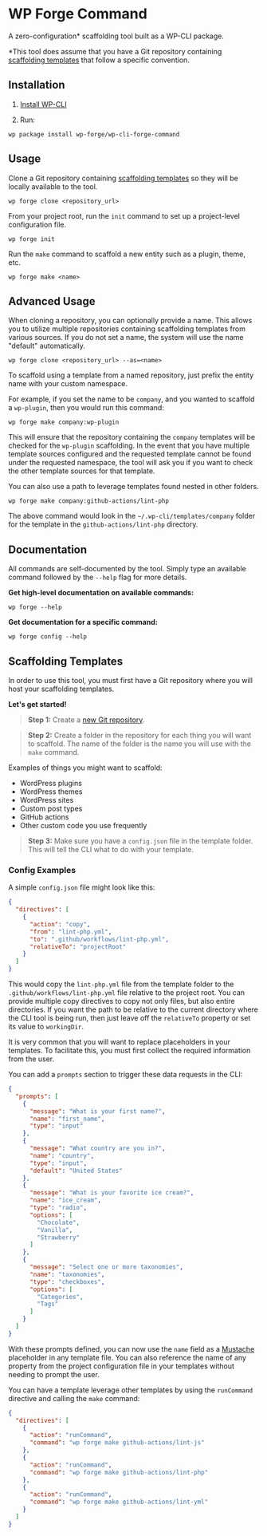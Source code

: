# WP Forge Command

A zero-configuration* scaffolding tool built as a WP-CLI package.

*This tool does assume that you have a Git repository containing [scaffolding templates](#scaffolding-templates) that
follow a specific convention.

## Installation

1. [Install WP-CLI](https://wp-cli.org/#installing)

2. Run:

```shell
wp package install wp-forge/wp-cli-forge-command
```

## Usage

Clone a Git repository containing [scaffolding templates](#scaffolding-templates) so they will be locally available to
the tool.

```shell
wp forge clone <repository_url>
```

From your project root, run the `init` command to set up a project-level configuration file.

```shell
wp forge init
```

Run the `make` command to scaffold a new entity such as a plugin, theme, etc.

```shell
wp forge make <name>
```

## Advanced Usage

When cloning a repository, you can optionally provide a name. This allows you to utilize multiple repositories
containing scaffolding templates from various sources. If you do not set a name, the system will use the name "default"
automatically.

```shell
wp forge clone <repository_url> --as=<name>
```

To scaffold using a template from a named repository, just prefix the entity name with your custom namespace.

For example, if you set the name to be `company`, and you wanted to scaffold a `wp-plugin`, then you would run this
command:

```shell
wp forge make company:wp-plugin
```

This will ensure that the repository containing the `company` templates will be checked for the `wp-plugin` scaffolding.
In the event that you have multiple template sources configured and the requested template cannot be found under the
requested namespace, the tool will ask you if you want to check the other template sources for that template.

You can also use a path to leverage templates found nested in other folders.

```shell
wp forge make company:github-actions/lint-php
```

The above command would look in the `~/.wp-cli/templates/company` folder for the template in
the `github-actions/lint-php` directory.

## Documentation

All commands are self-documented by the tool. Simply type an available command followed by the `--help` flag for more
details.

**Get high-level documentation on available commands:**

```shell
wp forge --help
```

**Get documentation for a specific command:**

```shell
wp forge config --help
```

## Scaffolding Templates

In order to use this tool, you must first have a Git repository where you will host your scaffolding templates.

**Let's get started!**

> **Step 1:** Create a [new Git repository](https://github.com/new).

> **Step 2:** Create a folder in the repository for each thing you will want to scaffold. The name of the folder is the name you will use with the `make` command.

Examples of things you might want to scaffold:

- WordPress plugins
- WordPress themes
- WordPress sites
- Custom post types
- GitHub actions
- Other custom code you use frequently

> **Step 3:** Make sure you have a `config.json` file in the template folder. This will tell the CLI what to do with your template.

### Config Examples

A simple `config.json` file might look like this:

```json
{
  "directives": [
    {
      "action": "copy",
      "from": "lint-php.yml",
      "to": ".github/workflows/lint-php.yml",
      "relativeTo": "projectRoot"
    }
  ]
}
```

This would copy the `lint-php.yml` file from the template folder to the `.github/workflows/lint-php.yml` file
relative to the project root. You can provide multiple copy directives to copy not only files, but also entire directories. If
you want the path to be relative to the current directory where the CLI tool is being run, then just leave off
the `relativeTo` property or set its value to `workingDir`.

It is very common that you will want to replace placeholders in your templates. To facilitate this, you must first
collect the required information from the user.

You can add a `prompts` section to trigger these data requests in the CLI:

```json
{
  "prompts": [
    {
      "message": "What is your first name?",
      "name": "first_name",
      "type": "input"
    },
    {
      "message": "What country are you in?",
      "name": "country",
      "type": "input",
      "default": "United States"
    },
    {
      "message": "What is your favorite ice cream?",
      "name": "ice_cream",
      "type": "radio",
      "options": [
        "Chocolate",
        "Vanilla",
        "Strawberry"
      ]
    },
    {
      "message": "Select one or more taxonomies",
      "name": "taxonomies",
      "type": "checkboxes",
      "options": [
        "Categories",
        "Tags"
      ]
    }
  ]
}
```

With these prompts defined, you can now use the `name` field as a [Mustache](https://mustache.github.io/) placeholder in
any template file. You can also reference the name of any property from the project configuration file in your templates
without needing to prompt the user.

You can have a template leverage other templates by using the `runCommand` directive and calling the `make` command:
```json
{
  "directives": [
    {
      "action": "runCommand",
      "command": "wp forge make github-actions/lint-js"
    },
    {
      "action": "runCommand",
      "command": "wp forge make github-actions/lint-php"
    },
    {
      "action": "runCommand",
      "command": "wp forge make github-actions/lint-yml"
    }
  ]
}
```
